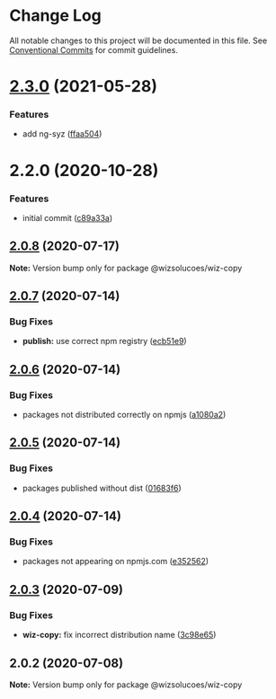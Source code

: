 # Change Log

All notable changes to this project will be documented in this file.
See [Conventional Commits](https://conventionalcommits.org) for commit guidelines.

# [2.3.0](https://github.com/wizsolucoes/syz/compare/@wizsolucoes/wiz-copy@2.2.0...@wizsolucoes/wiz-copy@2.3.0) (2021-05-28)


### Features

* add ng-syz ([ffaa504](https://github.com/wizsolucoes/syz/commit/ffaa504bf384fa7d557c0b1f37ab2fbc17b2ecf3))





# 2.2.0 (2020-10-28)


### Features

* initial commit ([c89a33a](https://github.com/wizsolucoes/syz/commit/c89a33a0d742dfa3bc3f131f5c9cf6ae4ed88923))





## [2.0.8](https://github.com/wizsolucoes/wc-wiz-copy/compare/@wizsolucoes/wiz-copy@2.0.7...@wizsolucoes/wiz-copy@2.0.8) (2020-07-17)

**Note:** Version bump only for package @wizsolucoes/wiz-copy





## [2.0.7](https://github.com/wizsolucoes/wc-wiz-copy/compare/@wizsolucoes/wiz-copy@2.0.3...@wizsolucoes/wiz-copy@2.0.7) (2020-07-14)


### Bug Fixes

* **publish:** use correct npm registry ([ecb51e9](https://github.com/wizsolucoes/wc-wiz-copy/commit/ecb51e91ff54ea0a3a13dbb712e69e31552ea924))





## [2.0.6](https://github.com/wizsolucoes/wc-wiz-copy/compare/@wizsolucoes/wiz-copy@2.0.3...@wizsolucoes/wiz-copy@2.0.6) (2020-07-14)


### Bug Fixes

* packages not distributed correctly on npmjs ([a1080a2](https://github.com/wizsolucoes/wc-wiz-copy/commit/a1080a267e4aea2160f96d7d62911b6907d7c2ea))





## [2.0.5](https://github.com/wizsolucoes/wc-wiz-copy/compare/@wizsolucoes/wiz-copy@2.0.4...@wizsolucoes/wiz-copy@2.0.5) (2020-07-14)


### Bug Fixes

* packages published without dist ([01683f6](https://github.com/wizsolucoes/wc-wiz-copy/commit/01683f631796401524c1061cadf73269df50242b))





## [2.0.4](https://github.com/wizsolucoes/wc-wiz-copy/compare/@wizsolucoes/wiz-copy@2.0.3...@wizsolucoes/wiz-copy@2.0.4) (2020-07-14)


### Bug Fixes

* packages not appearing on npmjs.com ([e352562](https://github.com/wizsolucoes/wc-wiz-copy/commit/e35256270903afe0d8cae12bb0c765c970b4c91d))





## [2.0.3](https://github.com/wizsolucoes/wc-wiz-copy/compare/@wizsolucoes/wiz-copy@2.0.2...@wizsolucoes/wiz-copy@2.0.3) (2020-07-09)


### Bug Fixes

* **wiz-copy:** fix incorrect distribution name ([3c98e65](https://github.com/wizsolucoes/wc-wiz-copy/commit/3c98e65539c36a6bc0e2f6fcb009295102e9ad0a))





## 2.0.2 (2020-07-08)

**Note:** Version bump only for package @wizsolucoes/wiz-copy
